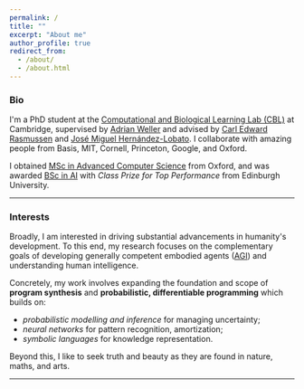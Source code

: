 ```yaml
---
permalink: /
title: ""
excerpt: "About me"
author_profile: true
redirect_from: 
  - /about/
  - /about.html
---
```

### Bio
I'm a PhD student at the [Computational and Biological Learning Lab (CBL)](https://cbl.eng.cam.ac.uk/) at Cambridge, supervised by [Adrian Weller](https://mlg.eng.cam.ac.uk/adrian/) and advised by [Carl Edward Rasmussen](https://mlg.eng.cam.ac.uk/carl/) and [José Miguel Hernández-Lobato](https://jmhl.org/). I collaborate with amazing people from Basis, MIT, Cornell, Princeton, Google, and Oxford.

I obtained [MSc in Advanced Computer Science](https://www.cs.ox.ac.uk/teaching/MSCinCS/) from Oxford, and was awarded [BSc in AI](http://www.drps.ed.ac.uk/17-18/dpt/utaintl.htm) with *Class Prize for Top Performance* from Edinburgh University.

---

### Interests
Broadly, I am interested in driving substantial advancements in humanity's development. To this end, my research focuses on the complementary goals of developing generally competent embodied agents ([AGI](https://en.wikipedia.org/wiki/Artificial_general_intelligence)) and understanding human intelligence.

Concretely, my work involves expanding the foundation and scope of **program synthesis** and **probabilistic, differentiable programming** which builds on:

- *probabilistic modelling and inference* for managing uncertainty;
- *neural networks* for pattern recognition, amortization;
- *symbolic languages* for knowledge representation.

Beyond this, I like to seek truth and beauty as they are found in nature, maths, and arts.

---
